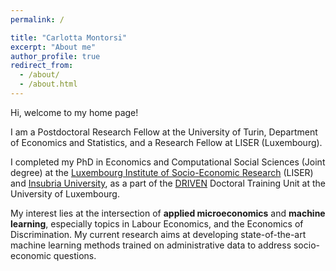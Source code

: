 ```yaml
---
permalink: /

title: "Carlotta Montorsi"
excerpt: "About me"
author_profile: true
redirect_from: 
  - /about/
  - /about.html
---
```

Hi, welcome to my home page! 

I am a Postdoctoral Research Fellow at the University of Turin, Department of Economics and Statistics, and a Research Fellow at LISER (Luxembourg). 

I completed my PhD in Economics and Computational Social Sciences (Joint degree) at the [Luxembourg Institute of Socio-Economic Research](https://www.liser.lu/) (LISER) and [Insubria University](https://www.uninsubria.it/), as a part of the [DRIVEN](https://driven.uni.lu/) Doctoral Training Unit at the University of Luxembourg.

My interest lies at the intersection of **applied microeconomics** and **machine learning**, especially topics in Labour Economics, and the Economics of Discrimination. My current research aims at developing state-of-the-art machine learning methods trained on administrative data to address socio-economic questions.
